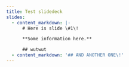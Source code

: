 ```yaml
---
title: Test slidedeck
slides:
  - content_markdown: |-
      # Here is slide \#1\!

      **Some information here.**

      ## wutwut
  - content_markdown: '## AND ANOTHER ONE\!'
---
```

